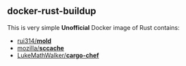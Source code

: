 ## docker-rust-buildup

This is very simple **Unofficial** Docker image of Rust contains:

  - [rui314/**mold**](https://github.com/rui314/mold)
  - [mozilla/**sccache**](https://github.com/mozilla/sccache)
  - [LukeMathWalker/**cargo-chef**](https://github.com/LukeMathWalker/cargo-chef)
